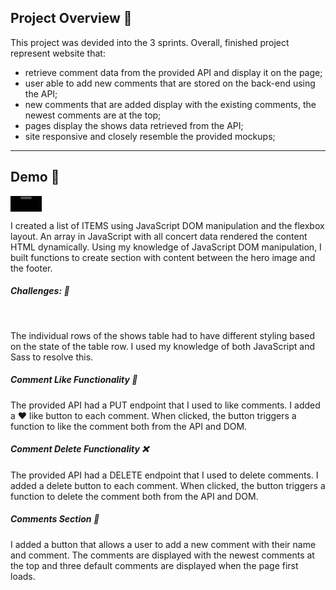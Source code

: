 ## Project Overview 🌱

This project was devided into the 3 sprints. Overall, finished project represent website that:

- retrieve comment data from the provided API and display it on the page; <br/>
- user able to add new comments that are stored on the back-end using the API; <br/>
- new comments that are added display with the existing comments, the newest comments are at the top; <br/>
- pages display the shows data retrieved from the API; <br/>
- site responsive and closely resemble the provided mockups; <br/>
<hr/>

## Demo 🌱 


<video src="https://user-images.githubusercontent.com/97055104/214915915-d9b24447-be22-4852-90b7-ff67b2022bc2.mp4" style="width: 50"> </video>


<p> I created a list of ITEMS using JavaScript DOM manipulation and the flexbox layout. An array in JavaScript with all concert data rendered the content HTML dynamically. Using my knowledge of JavaScript DOM manipulation, I built functions to create section with content between the hero image and the footer.</p>
<h5> Challenges: 📍 </h5>
<br/>
<p>  The individual rows of the shows table had to have different styling based on the state of the table row. I used my knowledge of both JavaScript and Sass to resolve this.</p>
<h5> Comment Like Functionality 🖤 </h5>
<p> The provided API had a PUT endpoint that I used to like comments. I added a ❤️ like button to each comment. When clicked, the button triggers a function to like the comment both from the API and DOM. </p>

<h5> Comment Delete Functionality ❌ </h5>

<p> The provided API had a DELETE endpoint that I used to delete comments. I added a delete button to each comment. When clicked, the button triggers a function to delete the comment both from the API and DOM. </p>

<h5> Comments Section 💬 </h5>

<p>  I added a button that allows a user to add a new comment with their name and comment. The comments are displayed with the newest comments at the top and three default comments are displayed when the page first loads. </p>

